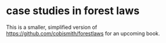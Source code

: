 # case studies in forest laws 

This is a smaller, simplified version of https://github.com/cobismith/forestlaws for an upcoming book. 
